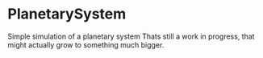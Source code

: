 # PlanetarySystem
Simple simulation of a planetary system 
Thats still a work in progress, that might actually grow to something much bigger.
